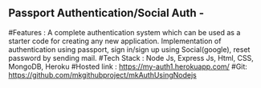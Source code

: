 ## Passport Authentication/Social Auth -
#Features : 
  A complete authentication system which can be used as a starter code for creating any new application. Implementation of authentication using passport, sign in/sign   up using Social(google), reset password by sending mail.
#Tech Stack :
  Node Js, Express Js, Html, CSS, MongoDB, Heroku
#Hosted link :
  https://my-auth1.herokuapp.com/ 
#Git:
  https://github.com/mkgithubproject/mkAuthUsingNodejs
